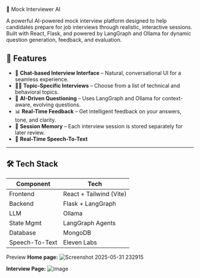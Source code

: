 🧠 Mock Interviewer AI

A powerful AI-powered mock interview platform designed to help candidates prepare for job interviews through realistic, interactive sessions. Built with React, Flask, and powered by LangGraph and Ollama for dynamic question generation, feedback, and evaluation.

## 🚀 Features

- 💬 **Chat-based Interview Interface** – Natural, conversational UI for a seamless experience.
- 🧑‍💻 **Topic-Specific Interviews** – Choose from a list of technical and behavioral topics.
- 🤖 **AI-Driven Questioning** – Uses LangGraph and Ollama for context-aware, evolving questions.
- 📊 **Real-Time Feedback** – Get intelligent feedback on your answers, tone, and clarity.
- 🧠 **Session Memory** – Each interview session is stored separately for later review.
- 🎤 **Real-Time Speech-To-Text** 

---

## 🛠️ Tech Stack

| Component   | Tech                     |
|-------------|--------------------------|
| Frontend    | React + Tailwind (Vite)  |
| Backend     | Flask + LangGraph        |
| LLM         | Ollama                   |
| State Mgmt  | LangGraph Agents         |
| Database    | MongoDB                  |
| Speech-To-Text | Eleven Labs           |

Preview
**Home page:**
![Screenshot 2025-05-31 232915](https://github.com/user-attachments/assets/eb1258bc-7c38-4227-823f-63c7b00c998c)

**Interview Page:**
![image](https://github.com/user-attachments/assets/76ee1600-cd1c-4dcd-8147-44cad6592c65)



